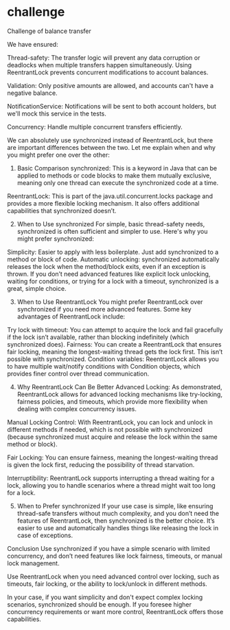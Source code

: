 # challenge
Challenge of balance transfer

We have ensured:

Thread-safety: The transfer logic will prevent any data corruption or deadlocks when multiple transfers happen simultaneously.
Using ReentrantLock prevents concurrent modifications to account balances.

Validation: Only positive amounts are allowed, and accounts can't have a negative balance.

NotificationService: Notifications will be sent to both account holders, but we'll mock this service in the tests.

Concurrency: Handle multiple concurrent transfers efficiently.

We can absolutely use synchronized instead of ReentrantLock, but there are important differences between the two. Let me explain when and why you might prefer one over the other:

1. Basic Comparison
synchronized: This is a keyword in Java that can be applied to methods or code blocks to make them mutually exclusive, meaning only one thread can execute the synchronized code at a time.

ReentrantLock: This is part of the java.util.concurrent.locks package and provides a more flexible locking mechanism. It also offers additional capabilities that synchronized doesn’t.

2. When to Use synchronized
For simple, basic thread-safety needs, synchronized is often sufficient and simpler to use. Here's why you might prefer synchronized:

Simplicity: Easier to apply with less boilerplate. Just add synchronized to a method or block of code.
Automatic unlocking: synchronized automatically releases the lock when the method/block exits, even if an exception is thrown.
If you don’t need advanced features like explicit lock unlocking, waiting for conditions, or trying for a lock with a timeout, synchronized is a great, simple choice.

3. When to Use ReentrantLock
You might prefer ReentrantLock over synchronized if you need more advanced features. Some key advantages of ReentrantLock include:

Try lock with timeout: You can attempt to acquire the lock and fail gracefully if the lock isn’t available, rather than blocking indefinitely (which synchronized does).
Fairness: You can create a ReentrantLock that ensures fair locking, meaning the longest-waiting thread gets the lock first. This isn’t possible with synchronized.
Condition variables: ReentrantLock allows you to have multiple wait/notify conditions with Condition objects, which provides finer control over thread communication.

4. Why ReentrantLock Can Be Better
Advanced Locking: As demonstrated, ReentrantLock allows for advanced locking mechanisms like try-locking, fairness policies, and timeouts, which provide more flexibility when dealing with complex concurrency issues.

Manual Locking Control: With ReentrantLock, you can lock and unlock in different methods if needed, which is not possible with synchronized (because synchronized must acquire and release the lock within the same method or block).

Fair Locking: You can ensure fairness, meaning the longest-waiting thread is given the lock first, reducing the possibility of thread starvation.

Interruptibility: ReentrantLock supports interrupting a thread waiting for a lock, allowing you to handle scenarios where a thread might wait too long for a lock.

5. When to Prefer synchronized
If your use case is simple, like ensuring thread-safe transfers without much complexity, and you don’t need the features of ReentrantLock, then synchronized is the better choice. It’s easier to use and automatically handles things like releasing the lock in case of exceptions.

Conclusion
Use synchronized if you have a simple scenario with limited concurrency, and don’t need features like lock fairness, timeouts, or manual lock management.

Use ReentrantLock when you need advanced control over locking, such as timeouts, fair locking, or the ability to lock/unlock in different methods.

In your case, if you want simplicity and don't expect complex locking scenarios, synchronized should be enough. If you foresee higher concurrency requirements or want more control, ReentrantLock offers those capabilities.